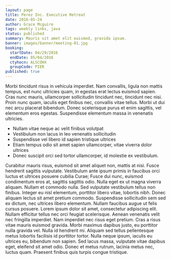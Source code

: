 ```yaml
---
layout: page
title: Perez Inc. Executive Retreat
date: 2016-05-24
author: Grace Mcguire
tags: weekly links, java
status: published
summary: Mauris sit amet elit euismod, gravida ipsum.
banner: images/banner/meeting-01.jpg
booking:
  startDate: 04/29/2016
  endDate: 05/04/2016
  ctyhocn: ALSCOHX
  groupCode: PIER
published: true
---
```

Morbi tincidunt risus in vehicula imperdiet. Nam convallis, ligula non mattis tempus, est nunc ultricies quam, in egestas erat lectus euismod sapien. Cras nunc mauris, ullamcorper sollicitudin tincidunt nec, tincidunt nec nisi. Proin nunc quam, iaculis eget finibus nec, convallis vitae tellus. Morbi ut dui nec arcu placerat bibendum. Donec scelerisque purus et enim sagittis, vel elementum eros egestas. Suspendisse elementum massa in venenatis ultricies.

* Nullam vitae neque ac velit finibus volutpat
* Vestibulum non lacus in leo venenatis sollicitudin
* Suspendisse vel libero id sapien tristique ultrices
* Etiam tempus odio sit amet sapien ullamcorper, vitae viverra dolor ultrices
* Donec suscipit orci sed tortor ullamcorper, id molestie ex vestibulum.

Curabitur mauris risus, euismod sit amet aliquet non, mattis at nisi. Fusce hendrerit sagittis vulputate. Vestibulum ante ipsum primis in faucibus orci luctus et ultrices posuere cubilia Curae; Fusce dui nunc, euismod condimentum eros at, sagittis sagittis odio. Nulla eget ex ut magna viverra aliquam. Nullam et commodo nulla. Sed vulputate vestibulum tellus non finibus. Integer eu nisl elementum, porttitor libero vitae, lobortis nibh. Donec aliquam lectus sit amet pretium commodo. Suspendisse sollicitudin sem sed ex dictum, nec ultrices libero elementum. Nullam faucibus augue ut felis cursus posuere. Lorem ipsum dolor sit amet, consectetur adipiscing elit. Nullam efficitur tellus nec orci feugiat scelerisque.
Aenean venenatis velit nec fringilla imperdiet. Nam imperdiet nec risus eget pretium. Cras a risus vitae mauris euismod gravida. Morbi maximus dapibus justo, eu porttitor nulla gravida vel. Nulla id hendrerit mi. Aliquam sed tellus pellentesque metus lobortis facilisis id porttitor tortor. Nulla neque ipsum, iaculis eu ultrices eu, bibendum non sapien. Sed lacus massa, vulputate vitae dapibus eget, eleifend sit amet odio. Donec et metus rutrum, lacinia metus nec, luctus quam. Praesent finibus quis turpis congue tristique.
